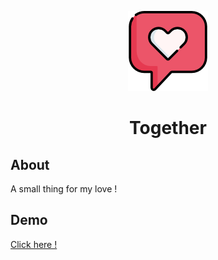 <p align="center">
  <a href="https://github.com/Tuan-Leon01">
    <img src="img/favicon.png" />
  </a>
</p>

<h1 align="center"> Together </h1>


## About
A small thing for my love !
   
## Demo
[Click here !](https://leon-gaga.netlify.app/)
